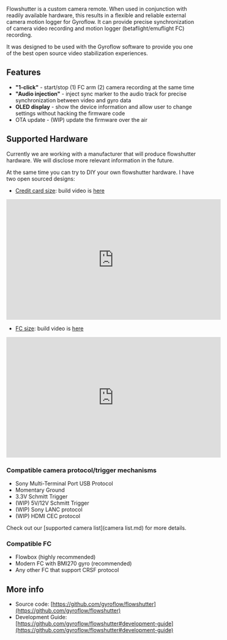 Flowshutter is a custom camera remote. When used in conjunction with readily available hardware, this results in a flexible and reliable external camera motion logger for Gyroflow. It can provide precise synchronization of camera video recording and motion logger (betaflight/emuflight FC) recording.

It was designed to be used with the Gyroflow software to provide you one of the best open source video stabilization experiences.

## Features

- **"1-click"** - start/stop (1) FC arm (2) camera recording at the same time
- **"Audio injection"** - inject sync marker to the audio track for precise synchronization between video and gyro data
- **OLED display** - show the device information and allow user to change settings without hacking the firmware code
- OTA update - (WIP) update the firmware over the air

## Supported Hardware

Currently we are working with a manufacturer that will produce flowshutter hardware. We will disclose more relevant information in the future.

At the same time you can try to DIY your own flowshutter hardware. I have two open sourced designs:

- [Credit card size](https://oshwhub.com/AirFleet/xiang-ji-kong-zhi-ban): build video is [here](https://www.youtube.com/watch?v=ELaQPYE9ncA)

<iframe width="560" height="315" src="https://www.youtube.com/embed/ELaQPYE9ncA" title="YouTube video player" frameborder="0" allow="accelerometer; autoplay; clipboard-write; encrypted-media; gyroscope; picture-in-picture" allowfullscreen></iframe>

- [FC size](https://oshwhub.com/AirFleet/xiang-ji-kong-zhi-ban_copy_copy): build video is [here](https://youtu.be/ry7Ey54Z7s8)

<iframe width="560" height="315" src="https://www.youtube.com/embed/ry7Ey54Z7s8" title="YouTube video player" frameborder="0" allow="accelerometer; autoplay; clipboard-write; encrypted-media; gyroscope; picture-in-picture" allowfullscreen></iframe>


### Compatible camera protocol/trigger mechanisms

- Sony Multi-Terminal Port USB Protocol
- Momentary Ground
- 3.3V Schmitt Trigger
- (WIP) 5V/12V Schmitt Trigger
- (WIP) Sony LANC protocol
- (WIP) HDMI CEC protocol

Check out our [supported camera list](camera list.md) for more details.

### Compatible FC

- Flowbox (highly recommended)
- Modern FC with BMI270 gyro (recommended)
- Any other FC that support CRSF protocol

## More info

- Source code: [https://github.com/gyroflow/flowshutter](https://github.com/gyroflow/flowshutter)
- Development Guide: [https://github.com/gyroflow/flowshutter#development-guide](https://github.com/gyroflow/flowshutter#development-guide)
